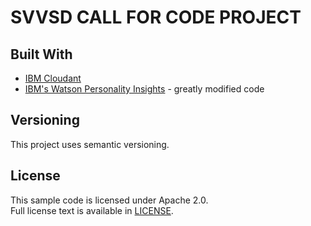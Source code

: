 # SVVSD CALL FOR CODE PROJECT

## Built With

- [IBM Cloudant](https://cloud.ibm.com/catalog?search=cloudant#search_results) 
- [IBM's Watson Personality Insights](https://personality-insights-demo.ng.bluemix.net/) - greatly modified code

## Versioning

This project uses semantic versioning.

## License

This sample code is licensed under Apache 2.0.  
Full license text is available in [LICENSE](LICENSE).
